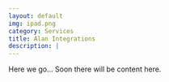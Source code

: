 ```yaml
---
layout: default
img: ipad.png
category: Services
title: Alan Integrations
description: |
---
```

  Here we go... Soon there will be content here.
  
